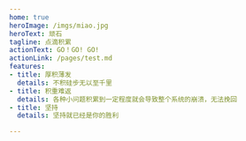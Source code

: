 ```yaml
---
home: true
heroImage: /imgs/miao.jpg
heroText: 顽石
tagline: 点滴积累
actionText: GO！GO! GO!
actionLink: /pages/test.md
features:
- title: 厚积薄发
  details: 不积硅步无以至千里
- title: 积重难返
  details: 各种小问题积累到一定程度就会导致整个系统的崩溃，无法挽回
- title: 坚持
  details: 坚持就已经是你的胜利

---
```

